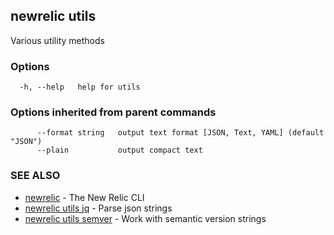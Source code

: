 ## newrelic utils

Various utility methods

### Options

```
  -h, --help   help for utils
```

### Options inherited from parent commands

```
      --format string   output text format [JSON, Text, YAML] (default "JSON")
      --plain           output compact text
```

### SEE ALSO

* [newrelic](newrelic.md)	 - The New Relic CLI
* [newrelic utils jq](newrelic_utils_jq.md)	 - Parse json strings
* [newrelic utils semver](newrelic_utils_semver.md)	 - Work with semantic version strings


